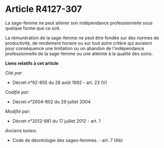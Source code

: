 # Article R4127-307

La sage-femme ne peut aliéner son indépendance professionnelle sous quelque forme que ce soit.

La rémunération de la sage-femme ne peut être fondée sur des normes de productivité, de rendement horaire ou sur tout autre
critère qui auraient pour conséquence une limitation ou un abandon de l'indépendance professionnelle de la sage-femme ou une
atteinte à la qualité des soins.

**Liens relatifs à cet article**

_Cité par_:

  - Décret n°92-855 du 28 août 1992 - art. 23 (V)

_Codifié par_:

  - Décret n°2004-802 du 29 juillet 2004

_Modifié par_:

  - Décret n°2012-881 du 17 juillet 2012 - art. 1

_Anciens textes_:

  - Code de déontologie des sages-femmes. - art. 7 (Ab)

